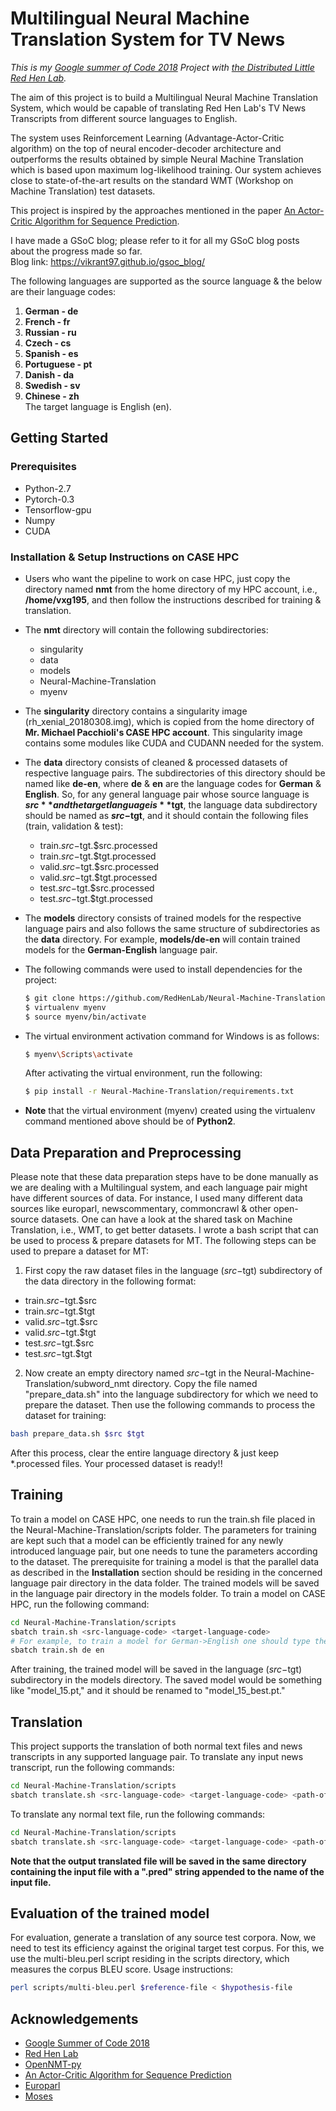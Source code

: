 # Multilingual Neural Machine Translation System for TV News

_This is my [Google summer of Code 2018](https://summerofcode.withgoogle.com/projects/#6685973346254848) Project with [the Distributed Little Red Hen Lab](http://www.redhenlab.org/)._  

The aim of this project is to build a Multilingual Neural Machine Translation System, which would be capable of translating Red Hen Lab's TV News Transcripts from different source languages to English. 

The system uses Reinforcement Learning (Advantage-Actor-Critic algorithm) on the top of neural encoder-decoder architecture and outperforms the results obtained by simple Neural Machine Translation which is based upon maximum log-likelihood training. Our system achieves close to state-of-the-art results on the standard WMT (Workshop on Machine Translation) test datasets. 

This project is inspired by the approaches mentioned in the paper [An Actor-Critic Algorithm for Sequence Prediction](https://arxiv.org/pdf/1607.07086).

I have made a GSoC blog; please refer to it for all my GSoC blog posts about the progress made so far.  
Blog link: https://vikrant97.github.io/gsoc_blog/

The following languages are supported as the source language & the below are their language codes:
1) **German - de**  
2) **French - fr**  
3) **Russian - ru**  
4) **Czech - cs**  
5) **Spanish - es**  
6) **Portuguese - pt**  
7) **Danish - da**  
8) **Swedish - sv**  
9) **Chinese - zh**  
The target language is English (en).

## Getting Started

### Prerequisites

* Python-2.7
* Pytorch-0.3
* Tensorflow-gpu
* Numpy
* CUDA

### Installation & Setup Instructions on CASE HPC

* Users who want the pipeline to work on case HPC, just copy the directory named **nmt** from the home directory of my HPC account, i.e., **/home/vxg195**, and then follow the instructions described for training & translation.

* The **nmt** directory will contain the following subdirectories:
  * singularity
  * data
  * models
  * Neural-Machine-Translation 
  * myenv

* The **singularity** directory contains a singularity image (rh_xenial_20180308.img), which is copied from the home directory of **Mr. Michael Pacchioli's CASE HPC account**. This singularity image contains some modules like CUDA and CUDANN needed for the system. 

* The **data** directory consists of cleaned & processed datasets of respective language pairs. The subdirectories of this directory should be named like **de-en**, where **de** & **en** are the language codes for **German** & **English**. So, for any general language pair whose source language is **$src** and the target language is **$tgt**, the language data subdirectory should be named as **$src-$tgt**, and it should contain the following files (train, validation & test):
  * train.$src-$tgt.$src.processed
  * train.$src-$tgt.$tgt.processed
  * valid.$src-$tgt.$src.processed
  * valid.$src-$tgt.$tgt.processed
  * test.$src-$tgt.$src.processed
  * test.$src-$tgt.$tgt.processed

* The **models** directory consists of trained models for the respective language pairs and also follows the same structure of subdirectories as the **data** directory. For example, **models/de-en** will contain trained models for the **German-English** language pair.

* The following commands were used to install dependencies for the project:
  ```bash
  $ git clone https://github.com/RedHenLab/Neural-Machine-Translation.git
  $ virtualenv myenv
  $ source myenv/bin/activate
  ```

* The virtual environment activation command for Windows is as follows:
  ```bash
  $ myenv\Scripts\activate
  ```

  After activating the virtual environment, run the following:
  ```bash
  $ pip install -r Neural-Machine-Translation/requirements.txt
  ```

* **Note** that the virtual environment (myenv) created using the virtualenv command mentioned above should be of **Python2**.

## Data Preparation and Preprocessing

Please note that these data preparation steps have to be done manually as we are dealing with a Multilingual system, and each language pair might have different sources of data. For instance, I used many different data sources like europarl, newscommentary, commoncrawl & other open-source datasets. One can have a look at the shared task on Machine Translation, i.e., WMT, to get better datasets. I wrote a bash script that can be used to process & prepare datasets for MT. The following steps can be used to prepare a dataset for MT:
1) First copy the raw dataset files in the language ($src-$tgt) subdirectory of the data directory in the following format:
  * train.$src-$tgt.$src
  * train.$src-$tgt.$tgt
  * valid.$src-$tgt.$src
  * valid.$src-$tgt.$tgt
  * test.$src-$tgt.$src
  * test.$src-$tgt.$tgt

2) Now create an empty directory named $src-$tgt in the Neural-Machine-Translation/subword_nmt directory. Copy the file named "prepare_data.sh" into the language subdirectory for which we need to prepare the dataset. Then use the following commands to process the dataset for training:
 ```bash
 bash prepare_data.sh $src $tgt
 ```
 After this process, clear the entire language directory & just keep *.processed files. Your processed dataset is ready!!

## Training

To train a model on CASE HPC, one needs to run the train.sh file placed in the Neural-Machine-Translation/scripts folder. The parameters for training are kept such that a model can be efficiently trained for any newly introduced language pair, but one needs to tune the parameters according to the dataset. The prerequisite for training a model is that the parallel data as described in the **Installation** section should be residing in the concerned language pair directory in the data folder. The trained models will be saved in the language pair directory in the models folder. To train a model on CASE HPC, run the following command:
 
 ```bash
 cd Neural-Machine-Translation/scripts
 sbatch train.sh <src-language-code> <target-language-code>
 # For example, to train a model for German->English one should type the following command
 sbatch train.sh de en
 ```
After training, the trained model will be saved in the language ($src-$tgt) subdirectory in the models directory. The saved model would be something like "model_15.pt," and it should be renamed to "model_15_best.pt." 

## Translation
This project supports the translation of both normal text files and news transcripts in any supported language pair.
To translate any input news transcript, run the following commands:
 ```bash
 cd Neural-Machine-Translation/scripts
 sbatch translate.sh <src-language-code> <target-language-code> <path-of-news-transcript> 0
 ```
To translate any normal text file, run the following commands:
 ```bash
 cd Neural-Machine-Translation/scripts
 sbatch translate.sh <src-language-code> <target-language-code> <path-of-news-transcript> 1
 ```
**Note that the output translated file will be saved in the same directory containing the input file with a ".pred" string appended to the name of the input file.**

## Evaluation of the trained model
For evaluation, generate a translation of any source test corpora. Now, we need to test its efficiency against the original target test corpus. For this, we use the multi-bleu.perl script residing in the scripts directory, which measures the corpus BLEU score. Usage instructions:
```bash
perl scripts/multi-bleu.perl $reference-file < $hypothesis-file
```

## Acknowledgements

* [Google Summer of Code 2018](https://summerofcode.withgoogle.com/)
* [Red Hen Lab](http://www.redhenlab.org/)
* [OpenNMT-py](https://github.com/OpenNMT/OpenNMT-py)
* [An Actor-Critic Algorithm for Sequence Prediction](https://arxiv.org/pdf/1607.07086)
* [Europarl](http://www.statmt.org/europarl/)
* [Moses](https://github.com/moses-smt/mosesdecoder)
